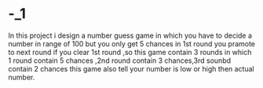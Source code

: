 # -_1
In this project i design a number guess game in which you have to decide a number in range of 100 but you only get 5 chances in 1st round you pramote to next round if you clear 1st round ,so this game contain 3 rounds in which 1 round contain 5 chances ,2nd round contain 3 chances,3rd sounbd contain 2 chances
this game also tell your number is low or high then actual number.
